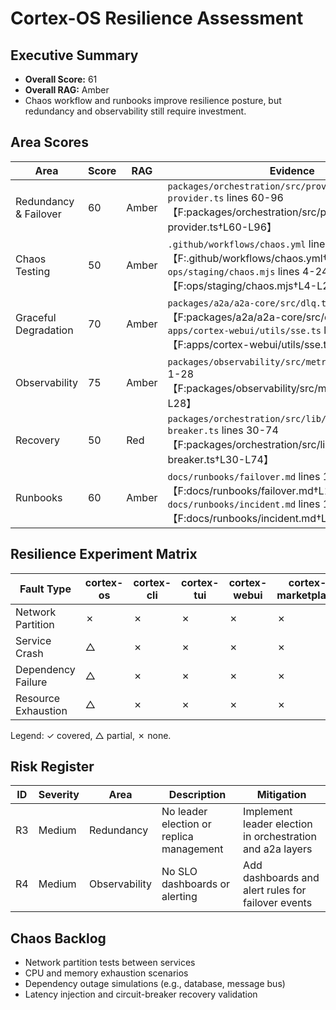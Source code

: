 # Cortex-OS Resilience Assessment

## Executive Summary
- **Overall Score:** 61
- **Overall RAG:** Amber
- Chaos workflow and runbooks improve resilience posture, but redundancy and observability still require investment.

## Area Scores
| Area | Score | RAG | Evidence |
| --- | --- | --- | --- |
| Redundancy & Failover | 60 | Amber | `packages/orchestration/src/providers/mlx-first-provider.ts` lines 60-96【F:packages/orchestration/src/providers/mlx-first-provider.ts†L60-L96】 |
| Chaos Testing | 50 | Amber | `.github/workflows/chaos.yml` lines 1-29【F:.github/workflows/chaos.yml†L1-L29】; `ops/staging/chaos.mjs` lines 4-24【F:ops/staging/chaos.mjs†L4-L24】 |
| Graceful Degradation | 70 | Amber | `packages/a2a/a2a-core/src/dlq.ts` lines 9-43【F:packages/a2a/a2a-core/src/dlq.ts†L9-L43】; `apps/cortex-webui/utils/sse.ts` lines 20-61【F:apps/cortex-webui/utils/sse.ts†L20-L61】 |
| Observability | 75 | Amber | `packages/observability/src/metrics/index.ts` lines 1-28【F:packages/observability/src/metrics/index.ts†L1-L28】 |
| Recovery | 50 | Red | `packages/orchestration/src/lib/circuit-breaker.ts` lines 30-74【F:packages/orchestration/src/lib/circuit-breaker.ts†L30-L74】 |
| Runbooks | 60 | Amber | `docs/runbooks/failover.md` lines 1-30【F:docs/runbooks/failover.md†L1-L30】; `docs/runbooks/incident.md` lines 1-22【F:docs/runbooks/incident.md†L1-L22】 |

## Resilience Experiment Matrix
| Fault Type | cortex-os | cortex-cli | cortex-tui | cortex-webui | cortex-marketplace | cortex-py | orchestration | a2a | mcp/* | rag | memories | simlab |
| --- | --- | --- | --- | --- | --- | --- | --- | --- | --- | --- | --- | --- |
| Network Partition | ✗ | ✗ | ✗ | ✗ | ✗ | ✗ | ✗ | ✗ | ✗ | ✗ | ✗ | ✗ |
| Service Crash | △ | ✗ | ✗ | ✗ | ✗ | ✗ | ✓ | ✓ | ✗ | ✗ | ✗ | ✗ |
| Dependency Failure | △ | ✗ | ✗ | ✗ | ✗ | ✗ | ✓ | ✓ | ✗ | ✗ | ✗ | ✗ |
| Resource Exhaustion | △ | ✗ | ✗ | ✗ | ✗ | ✗ | ✓ | △ | ✗ | △ | ✗ | ✗ |

Legend: ✓ covered, △ partial, ✗ none.

## Risk Register
| ID | Severity | Area | Description | Mitigation |
| --- | --- | --- | --- | --- |
| R3 | Medium | Redundancy | No leader election or replica management | Implement leader election in orchestration and a2a layers |
| R4 | Medium | Observability | No SLO dashboards or alerting | Add dashboards and alert rules for failover events |

## Chaos Backlog
- Network partition tests between services
- CPU and memory exhaustion scenarios
- Dependency outage simulations (e.g., database, message bus)
- Latency injection and circuit-breaker recovery validation
